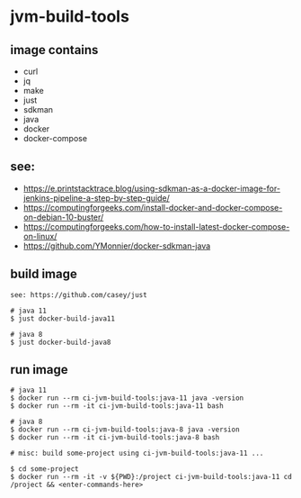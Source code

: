 # jvm-build-tools

## image contains

- curl
- jq
- make
- just
- sdkman
- java
- docker
- docker-compose

## see:

- https://e.printstacktrace.blog/using-sdkman-as-a-docker-image-for-jenkins-pipeline-a-step-by-step-guide/
- https://computingforgeeks.com/install-docker-and-docker-compose-on-debian-10-buster/
- https://computingforgeeks.com/how-to-install-latest-docker-compose-on-linux/
- https://github.com/YMonnier/docker-sdkman-java

## build image
```
see: https://github.com/casey/just

# java 11
$ just docker-build-java11

# java 8
$ just docker-build-java8

```

## run image
```
# java 11
$ docker run --rm ci-jvm-build-tools:java-11 java -version
$ docker run --rm -it ci-jvm-build-tools:java-11 bash

# java 8
$ docker run --rm ci-jvm-build-tools:java-8 java -version
$ docker run --rm -it ci-jvm-build-tools:java-8 bash

# misc: build some-project using ci-jvm-build-tools:java-11 ...

$ cd some-project
$ docker run --rm -it -v ${PWD}:/project ci-jvm-build-tools:java-11 cd /project && <enter-commands-here>

```

